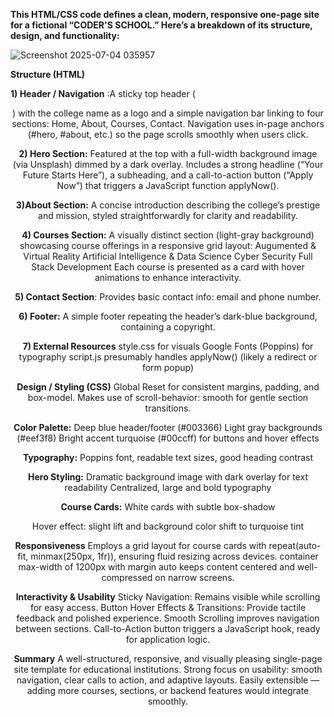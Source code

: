 **This HTML/CSS code defines a clean, modern, responsive one-page site for a fictional “CODER'S SCHOOL.” Here’s a breakdown of its structure, design, and functionality:**

![Screenshot 2025-07-04 035957](https://github.com/user-attachments/assets/4873a2b4-08df-4715-9973-1bcc1087eead)


**Structure (HTML)**

**1) Header / Navigation** :A sticky top header (<header>) with the college name as a logo and a simple navigation bar linking to four sections: Home, About, Courses, Contact. Navigation uses in-page anchors (#hero, #about, etc.) so the page scrolls smoothly when users click.

**2) Hero Section:** Featured at the top with a full-width background image (via Unsplash) dimmed by a dark overlay. Includes a strong headline (“Your Future Starts Here”), a subheading, and a call-to-action button (“Apply Now”) that triggers a JavaScript function applyNow().

**3)About Section:** A concise introduction describing the college’s prestige and mission, styled straightforwardly for clarity and readability.

**4) Courses Section:** A visually distinct section (light-gray background) showcasing course offerings in a responsive grid layout:
Augumented & Virtual Reality
Artificial Intelligence & Data Science
Cyber Security
Full Stack Development
Each course is presented as a card with hover animations to enhance interactivity.

**5) Contact Section**: Provides basic contact info: email and phone number.

**6) Footer:** A simple footer repeating the header’s dark-blue background, containing a copyright.

**7) External Resources**
style.css for visuals
Google Fonts (Poppins) for typography
script.js presumably handles applyNow() (likely a redirect or form popup)

**Design / Styling (CSS)**
Global Reset for consistent margins, padding, and box-model.
Makes use of scroll-behavior: smooth for gentle section transitions.

**Color Palette:**
Deep blue header/footer (#003366)
Light gray backgrounds (#eef3f8)
Bright accent turquoise (#00ccff) for buttons and hover effects

**Typography:**
Poppins font, readable text sizes, good heading contrast

**Hero Styling:**
Dramatic background image with dark overlay for text readability
Centralized, large and bold typography

**Course Cards:**
White cards with subtle box-shadow

Hover effect: slight lift and background color shift to turquoise tint

**Responsiveness**
Employs a grid layout for course cards with repeat(auto-fit, minmax(250px, 1fr)), ensuring fluid resizing across devices.
container max-width of 1200px with margin auto keeps content centered and well-compressed on narrow screens.

**Interactivity & Usability**
Sticky Navigation: Remains visible while scrolling for easy access.
Button Hover Effects & Transitions: Provide tactile feedback and polished experience.
Smooth Scrolling improves navigation between sections.
Call-to-Action button triggers a JavaScript hook, ready for application logic.

**Summary**
A well-structured, responsive, and visually pleasing single-page site template for educational institutions.
Strong focus on usability: smooth navigation, clear calls to action, and adaptive layouts.
Easily extensible — adding more courses, sections, or backend features would integrate smoothly.
